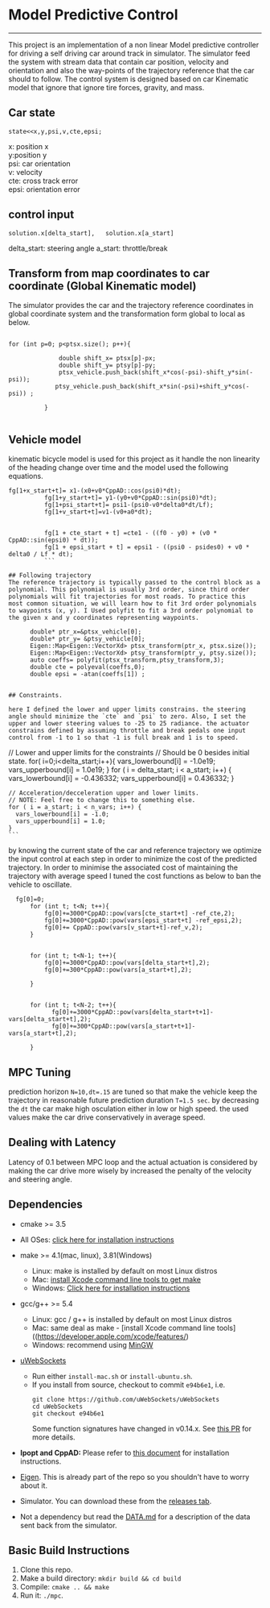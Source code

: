 
# Model Predictive Control
---
This project is an implementation of a non linear Model predictive controller for driving a self driving car around track in simulator. The simulator feed the system with stream data that contain car position, velocity and orientation and also the way-points of the trajectory reference that the car should to follow. The control system is designed based on car Kinematic model that ignore that ignore tire forces, gravity, and mass.

## Car state
```
state<<x,y,psi,v,cte,epsi;
```

x: position x <br />
y:position y <br />
psi: car orientation <br />
v: velocity <br />
cte: cross track error <br />
epsi: orientation error <br />
## control input

```
solution.x[delta_start],   solution.x[a_start]
```

delta_start: steering angle
a_start: throttle/break

## Transform from map coordinates to car coordinate (Global Kinematic model)

The simulator provides the car and the trajectory reference coordinates in global coordinate system and the transformation form global to local as below.

```

for (int p=0; p<ptsx.size(); p++){

        	  double shift_x= ptsx[p]-px;
        	  double shift_y= ptsy[p]-py;
        	  ptsx_vehicle.push_back(shift_x*cos(-psi)-shift_y*sin(-psi));
        	 ptsy_vehicle.push_back(shift_x*sin(-psi)+shift_y*cos(-psi)) ;

          }
          
```
## Vehicle model
 kinematic bicycle model is used for this project as it handle the non linearity of the heading change over time and the model used the following equations.
```
fg[1+x_start+t]= x1-(x0+v0*CppAD::cos(psi0)*dt);
		  fg[1+y_start+t]= y1-(y0+v0*CppAD::sin(psi0)*dt);
		  fg[1+psi_start+t]= psi1-(psi0-v0*delta0*dt/Lf);
		  fg[1+v_start+t]=v1-(v0+a0*dt);


		  fg[1 + cte_start + t] =cte1 - ((f0 - y0) + (v0 * CppAD::sin(epsi0) * dt));
		  fg[1 + epsi_start + t] = epsi1 - ((psi0 - psides0) + v0 * delta0 / Lf * dt);
          ```

## Following trajectory
The reference trajectory is typically passed to the control block as a polynomial. This polynomial is usually 3rd order, since third order polynomials will fit trajectories for most roads. To practice this most common situation, we will learn how to fit 3rd order polynomials to waypoints (x, y). I Used polyfit to fit a 3rd order polynomial to the given x and y coordinates representing waypoints.

```
          double* ptr_x=&ptsx_vehicle[0];
          double* ptr_y= &ptsy_vehicle[0];
          Eigen::Map<Eigen::VectorXd> ptsx_transform(ptr_x, ptsx.size());
          Eigen::Map<Eigen::VectorXd> ptsy_transform(ptr_y, ptsy.size());
          auto coeffs= polyfit(ptsx_transform,ptsy_transform,3);
          double cte = polyeval(coeffs,0);
          double epsi = -atan(coeffs[1]) ;
```

## Constraints. 

here I defined the lower and upper limits constrains. the steering angle should minimize the `cte` and `psi` to zero. Also, I set the upper and lower steering values to -25 to 25 radiance. the actuator constrains defined by assuming throttle and break pedals one input control from -1 to 1 so that -1 is full break and 1 is to speed.

```
// Lower and upper limits for the constraints
  // Should be 0 besides initial state.
  for( i=0;i<delta_start;i++){
        vars_lowerbound[i] = -1.0e19;
        vars_upperbound[i] = 1.0e19;
    }
  for ( i = delta_start; i < a_start; i++) {
      vars_lowerbound[i] = -0.436332;
      vars_upperbound[i] = 0.436332;
    }

    // Acceleration/decceleration upper and lower limits.
    // NOTE: Feel free to change this to something else.
    for ( i = a_start; i < n_vars; i++) {
      vars_lowerbound[i] = -1.0;
      vars_upperbound[i] = 1.0;
    }
    ```
by knowing the current state of the car and reference trajectory we optimize the input control at each step in order to minimize the cost of the predicted trajectory. In order to minimise the associated cost of maintaining  the trajectory with average speed I tuned the cost functions as below to ban the vehicle to oscillate. 

```
  fg[0]=0;
	  for (int t; t<N; t++){
		  fg[0]+=3000*CppAD::pow(vars[cte_start+t] -ref_cte,2);
		  fg[0]+=3000*CppAD::pow(vars[epsi_start+t] -ref_epsi,2);
		  fg[0]+= CppAD::pow(vars[v_start+t]-ref_v,2);
	  }


	  for (int t; t<N-1; t++){
		  fg[0]+=3000*CppAD::pow(vars[delta_start+t],2);
		  fg[0]+=300*CppAD::pow(vars[a_start+t],2);

	  }


	  for (int t; t<N-2; t++){
	      	fg[0]+=3000*CppAD::pow(vars[delta_start+t+1]-vars[delta_start+t],2);
	      	fg[0]+=300*CppAD::pow(vars[a_start+t+1]-vars[a_start+t],2);

	  }
 ```
 
## MPC Tuning
prediction horizon `N=10,dt=.15` are tuned so that make the vehicle keep the trajectory in reasonable future prediction duration `T=1.5 sec`. by decreasing the `dt` the car make high osculation either in low or high speed. the used values make the car drive conservatively in average speed. 

## Dealing with Latency
Latency of 0.1 between MPC loop and the actual actuation is considered by making the car drive more wisely by increased the penalty of the velocity and steering angle.

## Dependencies

* cmake >= 3.5
 * All OSes: [click here for installation instructions](https://cmake.org/install/)
* make >= 4.1(mac, linux), 3.81(Windows)
  * Linux: make is installed by default on most Linux distros
  * Mac: [install Xcode command line tools to get make](https://developer.apple.com/xcode/features/)
  * Windows: [Click here for installation instructions](http://gnuwin32.sourceforge.net/packages/make.htm)
* gcc/g++ >= 5.4
  * Linux: gcc / g++ is installed by default on most Linux distros
  * Mac: same deal as make - [install Xcode command line tools]((https://developer.apple.com/xcode/features/)
  * Windows: recommend using [MinGW](http://www.mingw.org/)
* [uWebSockets](https://github.com/uWebSockets/uWebSockets)
  * Run either `install-mac.sh` or `install-ubuntu.sh`.
  * If you install from source, checkout to commit `e94b6e1`, i.e.
    ```
    git clone https://github.com/uWebSockets/uWebSockets
    cd uWebSockets
    git checkout e94b6e1
    ```
    Some function signatures have changed in v0.14.x. See [this PR](https://github.com/udacity/CarND-MPC-Project/pull/3) for more details.

* **Ipopt and CppAD:** Please refer to [this document](https://github.com/udacity/CarND-MPC-Project/blob/master/install_Ipopt_CppAD.md) for installation instructions.
* [Eigen](http://eigen.tuxfamily.org/index.php?title=Main_Page). This is already part of the repo so you shouldn't have to worry about it.
* Simulator. You can download these from the [releases tab](https://github.com/udacity/self-driving-car-sim/releases).
* Not a dependency but read the [DATA.md](./DATA.md) for a description of the data sent back from the simulator.


## Basic Build Instructions

1. Clone this repo.
2. Make a build directory: `mkdir build && cd build`
3. Compile: `cmake .. && make`
4. Run it: `./mpc`.




 
    


